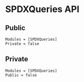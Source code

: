 # SPDXQueries API

## Public

```@autodocs
Modules = [SPDXQueries]
Private = false
```

## Private

```@autodocs
Modules = [SPDXQueries]
Public = false
```
